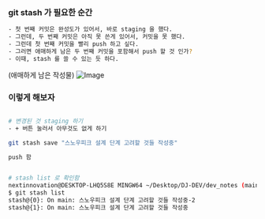 
### git stash 가 필요한 순간
```bash
- 첫 번째 커밋은 완성도가 있어서, 바로 staging 을 했다. 
- 그런데, 두 번째 커밋은 아직 못 쓴게 있어서, 커밋을 못 했다. 
- 그런데 첫 번째 커밋을 빨리 push 하고 싶다. 
- 그러면 애매하게 남은 두 번째 커밋을 포함해서 push 할 것 인가? 
- 이때, stash 를 쓸 수 있는 듯 하다.
```
(애매하게 남은 작성물)
![Image](https://i.imgur.com/EAfLP34.png)


### 이렇게 해보자 

```bash

# 변경된 것 staging 하기 
- + 버튼 눌러서 아무것도 없게 하기 

git stash save "스노우피크 설계 단계 고려할 것들 작성중"

push 함 


# stash list 로 확인함
nextinnovation@DESKTOP-LHQ5S8E MINGW64 ~/Desktop/DJ-DEV/dev_notes (main)
$ git stash list
stash@{0}: On main: 스노우피크 설계 단계 고려할 것들 작성중-2
stash@{1}: On main: 스노우피크 설계 단계 고려할 것들 작성중

```
